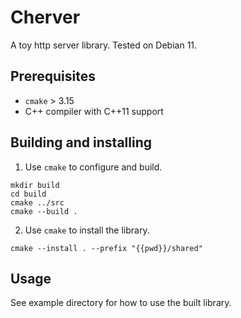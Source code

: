 # Cherver

A toy http server library. Tested on Debian 11.

## Prerequisites

- `cmake` > 3.15
- C++ compiler with C++11 support

## Building and installing

1. Use `cmake` to configure and build.

```shell
mkdir build
cd build
cmake ../src
cmake --build .
```

2. Use `cmake` to install the library.

```shell
cmake --install . --prefix "{{pwd}}/shared"
```

## Usage

See example directory for how to use the built library.
